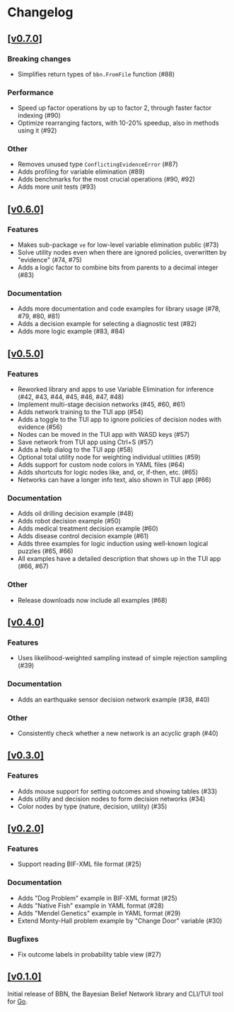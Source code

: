 # Changelog

## [[v0.7.0]](https://github.com/mlange-42/bbn/compare/v0.6.0...v0.7.0)

### Breaking changes

* Simplifies return types of `bbn.FromFile` function (#88)

### Performance

* Speed up factor operations by up to factor 2, through faster factor indexing (#90)
* Optimize rearranging factors, with 10-20% speedup, also in methods using it (#92)

### Other

* Removes unused type `ConflictingEvidenceError` (#87)
* Adds profiling for variable elimination (#89)
* Adds benchmarks for the most crucial operations (#90, #92)
* Adds more unit tests (#93)

## [[v0.6.0]](https://github.com/mlange-42/bbn/compare/v0.5.0...v0.6.0)

### Features

* Makes sub-package `ve` for low-level variable elimination public (#73)
* Solve utility nodes even when there are ignored policies, overwritten by "evidence" (#74, #75)
* Adds a logic factor to combine bits from parents to a decimal integer (#83)

### Documentation

* Adds more documentation and code examples for library usage (#78, #79, #80, #81)
* Adds a decision example for selecting a diagnostic test (#82)
* Adds more logic example (#83, #84)

## [[v0.5.0]](https://github.com/mlange-42/bbn/compare/v0.4.0...v0.5.0)

### Features

* Reworked library and apps to use Variable Elimination for inference (#42, #43, #44, #45, #46, #47, #48)
* Implement multi-stage decision networks (#45, #60, #61)
* Adds network training to the TUI app (#54)
* Adds a toggle to the TUI app to ignore policies of decision nodes with evidence (#56)
* Nodes can be moved in the TUI app with WASD keys (#57)
* Save network from TUI app using Ctrl+S (#57)
* Adds a help dialog to the TUI app (#58)
* Optional total utility node for weighting individual utilities (#59)
* Adds support for custom node colors in YAML files (#64)
* Adds shortcuts for logic nodes like, and, or, if-then, etc. (#65)
* Networks can have a longer info text, also shown in TUI app (#66)

### Documentation

* Adds oil drilling decision example (#48)
* Adds robot decision example (#50)
* Adds medical treatment decision example (#60)
* Adds disease control decision example (#61)
* Adds three examples for logic induction using well-known logical puzzles (#65, #66)
* All examples have a detailed description that shows up in the TUI app (#66, #67)

### Other

* Release downloads now include all examples (#68)

## [[v0.4.0]](https://github.com/mlange-42/bbn/compare/v0.3.0...v0.4.0)

### Features

* Uses likelihood-weighted sampling instead of simple rejection sampling (#39)

### Documentation

* Adds an earthquake sensor decision network example (#38, #40)

### Other

* Consistently check whether a new network is an acyclic graph (#40)

## [[v0.3.0]](https://github.com/mlange-42/bbn/compare/v0.2.0...v0.3.0)

### Features

* Adds mouse support for setting outcomes and showing tables (#33)
* Adds utility and decision nodes to form decision networks (#34)
* Color nodes by type (nature, decision, utility) (#35)

## [[v0.2.0]](https://github.com/mlange-42/bbn/compare/v0.1.0...v0.2.0)

### Features

* Support reading BIF-XML file format (#25)

### Documentation

* Adds "Dog Problem" example in BIF-XML format (#25)
* Adds "Native Fish" example in YAML format (#28)
* Adds "Mendel Genetics" example in YAML format (#29)
* Extend Monty-Hall problem example by "Change Door" variable (#30)

### Bugfixes

* Fix outcome labels in probability table view (#27)

## [[v0.1.0]](https://github.com/mlange-42/bbn/commits/v0.1.0/)

Initial release of BBN, the Bayesian Belief Network library and CLI/TUI tool for [Go](https://go.dev).
